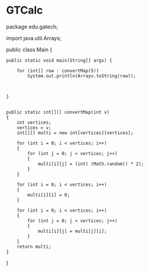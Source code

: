# GTCalc

package edu.gatech;

import java.util.Arrays;

public class Main {




    public static void main(String[] args) {

        for (int[] row : convertMap(5))
            System.out.println(Arrays.toString(row));



    }


    public static int[][] convertMap(int v)
    {
        int vertices;
        vertices = v;
        int[][] multi = new int[vertices][vertices];

        for (int i = 0; i < vertices; i++)
        {
            for (int j = 0; j < vertices; j++)
            {
                multi[i][j] = (int) (Math.random() * 2);
            }
        }

        for (int i = 0; i < vertices; i++)
        {
            multi[i][i] = 0;
        }

        for (int i = 0; i < vertices; i++)
        {
            for (int j = 0; j < vertices; j++)
            {
                multi[i][j] = multi[j][i];
            }
        }
        return multi;
    }

}
